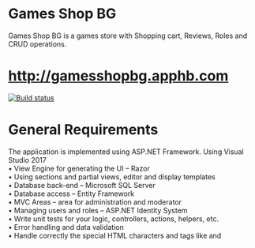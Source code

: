 # Games Shop BG
Games Shop BG is a games store with Shopping cart, Reviews, Roles and CRUD operations.
# http://gamesshopbg.apphb.com
[![Build status](https://ci.appveyor.com/api/projects/status/3qef924tdwargsvf?svg=true)](https://ci.appveyor.com/project/V-Uzunov/gamesshopbg)



 # General Requirements
The application is implemented using ASP.NET Framework. Using Visual Studio 2017 <br />
•	View Engine for generating the UI – Razor<br />
•	Using sections and partial views, editor and display templates<br />
•	Database back-end – Microsoft SQL Server<br />
•	Database access – Entity Framework <br />
•	MVC Areas – area for administration and moderator<br />
•	Managing users and roles – ASP.NET Identity System<br />
•	Write unit tests for your logic, controllers, actions, helpers, etc.<br />
•	Error handling and data validation<br />
•	Handle correctly the special HTML characters and tags like and <script> (escape special characters).<br />
•	Dependency Injection<br />
•	AutoMapping<br />
•	Prevent from security vulnerabilities like SQL Injection, XSS, CSRF, parameter tampering, etc.<br />
	
 # Additional Requirements
Best practices for Object-oriented design and High-quality code<br />
•	Data encapsulation<br />
•	Exception handling<br />
•	OOP Principles<br />
•	Strong cohesion and loose coupling<br />
•	Correctly format and structure the code, naming identifiers and readable code<br />
•	Well looking user interface<br />
•	Good usability<br />
•	Supporting of all modern Web browsers<br />
•	Using caching where appropriate<br />
•	Using source control system - GitHub<br />

